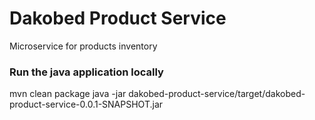 # Dakobed Product Service


Microservice for products inventory

### Run the java application locally
mvn clean package
java -jar dakobed-product-service/target/dakobed-product-service-0.0.1-SNAPSHOT.jar 



